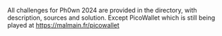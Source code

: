 All challenges for Ph0wn 2024 are provided in the directory, with description, sources and solution. Except PicoWallet which is still being played at https://malmain.fr/picowallet
